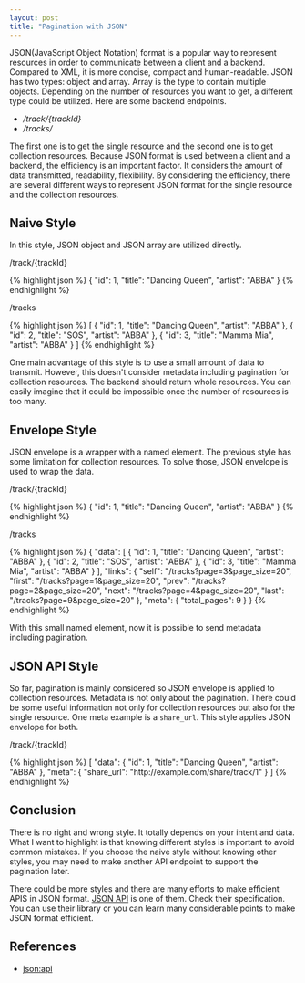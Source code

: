```yaml
---
layout: post
title: "Pagination with JSON"
---
```


JSON(JavaScript Object Notation) format is a popular way to represent resources in order to communicate between a client and a backend. Compared to XML, it is more concise, compact and human-readable. JSON has two types: object and array. Array is the type to contain multiple objects. Depending on the number of resources you want to get, a different type could be utilized. Here are some backend endpoints.

* _/track/{trackId}_
* _/tracks/_

The first one is to get the single resource and the second one is to get collection resources. Because JSON format is used between a client and a backend, the efficiency is an important factor. It considers the amount of data transmitted, readability, flexibility. By considering the efficiency, there are several different ways to represent JSON format for the single resource and the collection resources.

## Naive Style
In this style, JSON object and JSON array are utilized directly.

<p class="code-label">/track/{trackId}</p>
{% highlight json %}
{
  "id": 1,
  "title": "Dancing Queen",
  "artist": "ABBA"
}
{% endhighlight %}


<p class="code-label">/tracks</p>
{% highlight json %}
[
  {
    "id": 1,
    "title": "Dancing Queen",
    "artist": "ABBA"
  },
  {
    "id": 2,
    "title": "SOS",
    "artist": "ABBA"
  },
  {
    "id": 3,
    "title": "Mamma Mia",
    "artist": "ABBA"
  }
]
{% endhighlight %}

One main advantage of this style is to use a small amount of data to transmit. However, this doesn't consider metadata including pagination for collection resources. The backend should return whole resources. You can easily imagine that it could be impossible once the number of resources is too many.

## Envelope Style
JSON envelope is a wrapper with a named element. The previous style has some limitation for collection resources. To solve those, JSON envelope is used to wrap the data.

<p class="code-label">/track/{trackId}</p>
{% highlight json %}
{
  "id": 1,
  "title": "Dancing Queen",
  "artist": "ABBA"
}
{% endhighlight %}


<p class="code-label">/tracks</p>
{% highlight json %}
{
  "data": [
    {
      "id": 1,
      "title": "Dancing Queen",
      "artist": "ABBA"
    },
    {
      "id": 2,
      "title": "SOS",
      "artist": "ABBA"
    },
    {
      "id": 3,
      "title": "Mamma Mia",
      "artist": "ABBA"
    }
  ],
  "links": {
    "self": "/tracks?page=3&page_size=20",
    "first": "/tracks?page=1&page_size=20",
    "prev": "/tracks?page=2&page_size=20",
    "next": "/tracks?page=4&page_size=20",
    "last": "/tracks?page=9&page_size=20"
  },
  "meta": {
    "total_pages": 9
  }
}
{% endhighlight %}

With this small named element, now it is possible to send metadata including pagination.

## JSON API Style
So far, pagination is mainly considered so JSON envelope is applied to collection resources. Metadata is not only about the pagination. There could be some useful information not only for collection resources but also for the single resource. One meta example is a `share_url`. This style applies JSON envelope for both.

<p class="code-label">/track/{trackId}</p>
{% highlight json %}
[
  "data": {
    "id": 1,
    "title": "Dancing Queen",
    "artist": "ABBA"
  },
  "meta": {
    "share_url": "http://example.com/share/track/1"
  }
]
{% endhighlight %}

## Conclusion
There is no right and wrong style. It totally depends on your intent and data. What I want to highlight is that knowing different styles is important to avoid common mistakes. If you choose the naive style without knowing other styles, you may need to make another API endpoint to support the pagination later.

There could be more styles and there are many efforts to make efficient APIS in JSON format. [JSON API](http://jsonapi.org/format/) is one of them. Check their specification. You can use their library or you can learn many considerable points to make JSON format efficient.

## References
* [json:api](http://jsonapi.org/)
